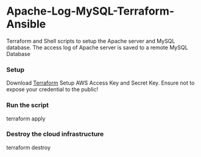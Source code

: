 # Apache-Log-MySQL-Terraform-Ansible
Terraform and Shell scripts to setup the Apache server and MySQL database. The access log of Apache server is saved to a remote MySQL Database

### Setup
Download [Terraform](https://www.terraform.io/downloads.html)
Setup AWS Access Key and Secret Key. Ensure not to expose your credential to the public!

### Run the script
terraform apply

### Destroy the cloud infrastructure
terraform destroy
